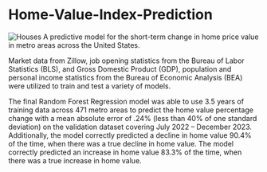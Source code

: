 # Home-Value-Index-Prediction
![Houses](https://github.com/user-attachments/assets/6411b16c-a04b-455c-8aaa-1797913f99a1)
A predictive model for the short-term change in home price value in metro areas across the United States.

Market data from Zillow, job opening statistics from the Bureau of Labor Statistics (BLS), and Gross Domestic Product (GDP), population and personal income statistics from the Bureau of Economic Analysis (BEA) were utilized to train and test a variety of models.

The final Random Forest Regression model was able to use 3.5 years of training data across 471 metro areas to predict the home value percentage change with a mean absolute error of .24% (less than 40% of one standard deviation) on the validation dataset covering July 2022 – December 2023. Additionally, the model correctly predicted a decline in home value 90.4% of the time, when there was a true decline in home value. The model correctly predicted an increase in home value 83.3% of the time, when there was a true increase in home value.
